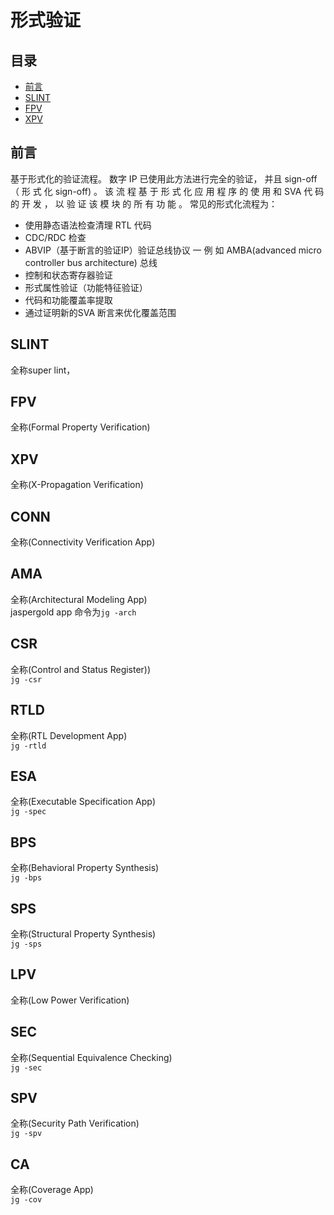 # 形式验证

## 目录

- [前言](#前言)
- [SLINT](#SLINT)
- [FPV](#FPV)
- [XPV](#XPV)

## 前言

基于形式化的验证流程。 数字 IP 已使用此方法进行完全的验证， 并且 sign-off （ 形 式 化 sign-off) 。 该 流 程 基 于 形 式 化 应 用 程 序 的 使 用 和 
SVA 代 码 的 开 发 ， 以 验 证 该 模 块 的 所 有 功 能 。 
常见的形式化流程为： 
- 使用静态语法检查清理 RTL 代码
- CDC/RDC 检查
- ABVIP（基于断言的验证IP）验证总线协议 一 例 如 AMBA(advanced micro controller bus architecture) 总线
- 控制和状态寄存器验证 
- 形式属性验证（功能特征验证） 
- 代码和功能覆盖率提取 
- 通过证明新的SVA 断言来优化覆盖范围 
## SLINT 
全称super lint， 
## FPV 
全称(Formal Property Verification) 
## XPV 
全称(X-Propagation Verification) 
## CONN 
全称(Connectivity Verification App) 
## AMA 
全称(Architectural Modeling App)  
jaspergold app 命令为```jg -arch```
## CSR 
全称(Control and Status Register))  
```jg -csr```
## RTLD 
全称(RTL Development App)  
```jg -rtld```
## ESA 
全称(Executable Specification App)  
```jg -spec```
## BPS 
全称(Behavioral Property Synthesis)  
```jg -bps```
## SPS 
全称(Structural Property Synthesis)  
```jg -sps```
## LPV 
全称(Low Power Verification) 
## SEC 
全称(Sequential Equivalence Checking)  
```jg -sec```
## SPV 
全称(Security Path Verification)  
```jg -spv```
## CA 
全称(Coverage App)  
```jg -cov```
